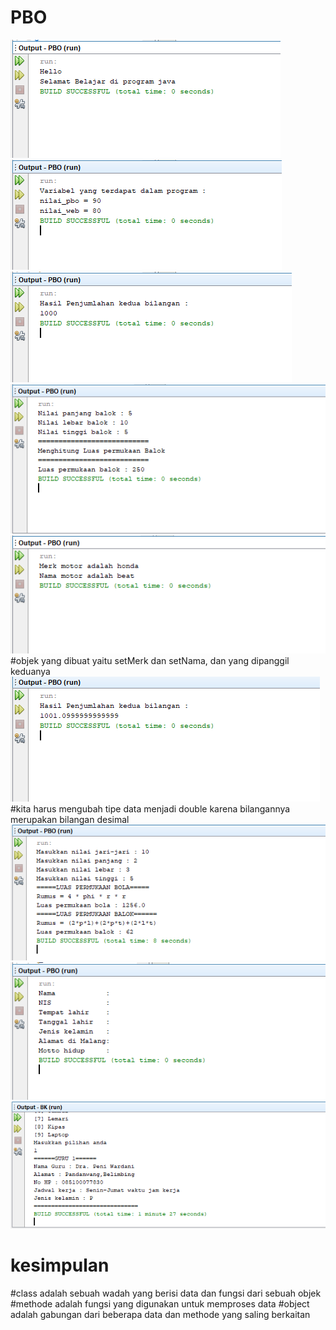 # PBO
![Alt text](https://github.com/mikaozora/PBO/blob/master/1.PNG)
![Alt text](https://github.com/mikaozora/PBO/blob/master/2.PNG)
![Alt text](https://github.com/mikaozora/PBO/blob/master/3.PNG)
![Alt text](https://github.com/mikaozora/PBO/blob/master/4.PNG)
![Alt text](https://github.com/mikaozora/PBO/blob/master/5.PNG)
#objek yang dibuat  yaitu setMerk dan setNama, dan yang dipanggil keduanya
![Alt text](https://github.com/mikaozora/PBO/blob/master/6.PNG)
#kita harus  mengubah tipe data menjadi double karena bilangannya merupakan bilangan desimal
![Alt text](https://github.com/mikaozora/PBO/blob/master/7.PNG)
![Alt text](https://github.com/mikaozora/PBO/blob/master/8.PNG)
![Alt text](https://github.com/mikaozora/PBO/blob/master/9.PNG)
# kesimpulan
#class adalah sebuah wadah yang berisi data dan fungsi dari sebuah objek
#methode adalah fungsi yang digunakan untuk memproses data
#object adalah gabungan dari beberapa data dan methode yang saling berkaitan
